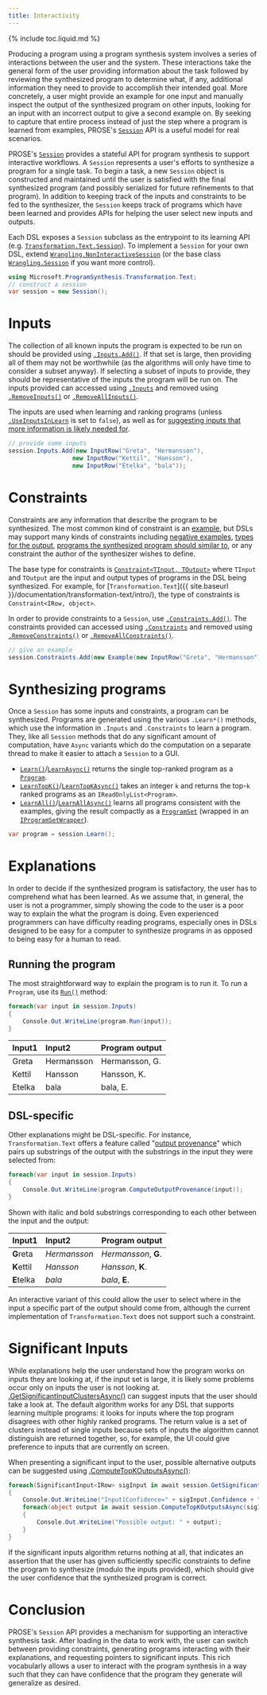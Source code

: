 ```yaml
---
title: Interactivity
---
```


{% include toc.liquid.md %}

Producing a program using a program synthesis system involves a series of
interactions between the user and the system. These interactions take the
general form of the user providing information about the task followed by
reviewing the synthesized program to determine what, if any, additional
information they need to provide to accomplish their intended goal.
More concretely, a user might provide an example for one input and manually
inspect the output of the synthesized program on other inputs, looking
for an input with an incorrect output to give a second example on.
By seeking to capture that entire process instead of just
the step where a program is learned from examples, PROSE&apos;s
[`Session`](https://prose-docs.azurewebsites.net/html/N_Microsoft_ProgramSynthesis_Wrangling_Session.htm)
API is a useful model for real scenarios.

PROSE&apos;s
[`Session`](https://prose-docs.azurewebsites.net/html/N_Microsoft_ProgramSynthesis_Wrangling_Session.htm)
provides a stateful API for program synthesis to support interactive workflows.
A `Session` represents a user&apos;s efforts to synthesize a program for
a single task.
To begin a task, a new `Session` object is constructed and maintained
until the user is satisfied with the final synthesized program (and possibly
serialized for future refinements to that program). In addition to keeping
track of the inputs and constraints to be fed to the synthesizer, the
`Session` keeps track of programs which have been learned and provides
APIs for helping the user select new inputs and outputs.

Each DSL exposes a `Session` subclass as the entrypoint to its learning API
(e.g. [`Transformation.Text.Session`](https://prose-docs.azurewebsites.net/html/T_Microsoft_ProgramSynthesis_Transformation_Text_Session.htm)).
To implement a `Session` for your own DSL, extend [`Wrangling.NonInteractiveSession`](https://prose-docs.azurewebsites.net/html/T_Microsoft_ProgramSynthesis_Wrangling_Session_NonInteractiveSession_3.htm)
(or the base class [`Wrangling.Session`](https://prose-docs.azurewebsites.net/html/N_Microsoft_ProgramSynthesis_Wrangling_Session.htm)
if you want more control).

```csharp
using Microsoft.ProgramSynthesis.Transformation.Text;
// construct a session
var session = new Session();
```


# Inputs

The collection of all known inputs the program is expected to be run on
should be provided using
[`.Inputs.Add()`](https://prose-docs.azurewebsites.net/html/M_Microsoft_ProgramSynthesis_Wrangling_Session_Session_3_Inputs.Add.htm).
If that set is large, then providing all of them may not be worthwhile
(as the algorithms will only have time to consider a subset anyway).
If selecting a subset of inputs to provide, they should be representative
of the inputs the program will be run on.
The inputs provided can accessed using [`.Inputs`](https://prose-docs.azurewebsites.net/html/P_Microsoft_ProgramSynthesis_Wrangling_Session_Session_3_Inputs.htm)
and removed using [`.RemoveInputs()`](https://prose-docs.azurewebsites.net/html/M_Microsoft_ProgramSynthesis_Wrangling_Session_Session_3_RemoveInputs.htm) or
[`.RemoveAllInputs()`](https://prose-docs.azurewebsites.net/html/M_Microsoft_ProgramSynthesis_Wrangling_Session_Session_3_RemoveAllInputs.htm).

The inputs are used when learning and ranking programs (unless
[`.UseInputsInLearn`](https://prose-docs.azurewebsites.net/html/P_Microsoft_ProgramSynthesis_Wrangling_Session_Session_3_UseInputsInLearn.htm)
is set to `false`), as well as for [suggesting inputs that more information
is likely needed for](#significant-inputs).

```csharp
// provide some inputs
session.Inputs.Add(new InputRow("Greta", "Hermansson"),
                  new InputRow("Kettil", "Hansson"),
                  new InputRow("Etelka", "bala"));
```


# Constraints

Constraints are any information that describe the program to be synthesized.
The most common kind of constraint is an [example](https://prose-docs.azurewebsites.net/html/T_Microsoft_ProgramSynthesis_Wrangling_Constraints_Example_2.htm),
but DSLs may support many kinds of constraints including [negative examples](https://prose-docs.azurewebsites.net/html/T_Microsoft_ProgramSynthesis_Wrangling_Constraints_DoesNotEqual_2.htm),
[types for the output](https://prose-docs.azurewebsites.net/html/T_Microsoft_ProgramSynthesis_Wrangling_Constraints_OutputIs_2.htm),
[programs the synthesized program should similar to](https://prose-docs.azurewebsites.net/html/T_Microsoft_ProgramSynthesis_Wrangling_Constraints_KnownProgram_2.htm),
or any constraint the author of the synthesizer wishes to define.

The base type for constraints is [`Constraint<TInput, TOutput>`](https://prose-docs.azurewebsites.net/html/T_Microsoft_ProgramSynthesis_Wrangling_Constraints_Constraint_2.htm#!)
where `TInput` and `TOutput` are the input and output types of programs
in the DSL being synthesized. For example, for
[`Transformation.Text`]({{ site.baseurl }}/documentation/transformation-text/intro/),
the type of constraints is `Constraint<IRow, object>`.

In order to provide constraints to a `Session`, use
[`.Constraints.Add()`](https://prose-docs.azurewebsites.net/html/M_Microsoft_ProgramSynthesis_Wrangling_Session_Session_3_Constraints.Add.htm).
The constraints provided can accessed using [`.Constraints`](https://prose-docs.azurewebsites.net/html/P_Microsoft_ProgramSynthesis_Wrangling_Session_Session_3_Constraints.htm)
and removed using [`.RemoveConstraints()`](https://prose-docs.azurewebsites.net/html/M_Microsoft_ProgramSynthesis_Wrangling_Session_Session_3_RemoveConstraints.htm) or
[`.RemoveAllConstraints()`](https://prose-docs.azurewebsites.net/html/M_Microsoft_ProgramSynthesis_Wrangling_Session_Session_3_RemoveAllConstraints.htm).

```csharp
// give an example
session.Constraints.Add(new Example(new InputRow("Greta", "Hermansson"), "Hermansson, G."))
```


# Synthesizing programs

Once a `Session` has some inputs and constraints, a program can be synthesized.
Programs are generated using the various `.Learn*()` methods, which use the
information in `.Inputs` and `.Constraints` to learn a program. They, like
all `Session` methods that do any significant amount of computation,
have `Async` variants which do the computation on a separate thread to make
it easier to attach a `Session` to a GUI.

* [`Learn()`](https://prose-docs.azurewebsites.net/html/M_Microsoft_ProgramSynthesis_Wrangling_Session_Session_3_Learn.htm)/[`LearnAsync()`](https://prose-docs.azurewebsites.net/html/M_Microsoft_ProgramSynthesis_Wrangling_Session_Session_3_LearnAsync.htm) returns the single top-ranked program as a [`Program`](https://prose-docs.azurewebsites.net/html/T_Microsoft_ProgramSynthesis_Program_2.htm).
* [`LearnTopK()`](https://prose-docs.azurewebsites.net/html/M_Microsoft_ProgramSynthesis_Wrangling_Session_Session_3_LearnTopK.htm)/[`LearnTopKAsync()`](https://prose-docs.azurewebsites.net/html/M_Microsoft_ProgramSynthesis_Wrangling_Session_Session_3_LearnTopKAsync.htm) takes an integer `k` and returns the top-`k` ranked
	programs as an `IReadOnlyList<Program>`.
* [`LearnAll()`](https://prose-docs.azurewebsites.net/html/M_Microsoft_ProgramSynthesis_Wrangling_Session_Session_3_LearnAll.htm)/[`LearnAllAsync()`](https://prose-docs.azurewebsites.net/html/M_Microsoft_ProgramSynthesis_Wrangling_Session_Session_3_LearnAllAsync.htm) learns all programs consistent with the examples, giving
	the result compactly as a [`ProgramSet`](https://prose-docs.azurewebsites.net/html/P_Microsoft_ProgramSynthesis_Wrangling_Session_Session_3_IProgramSetWrapper_ProgramSet.htm) (wrapped in an 
	[`IProgramSetWrapper`](https://prose-docs.azurewebsites.net/html/T_Microsoft_ProgramSynthesis_Wrangling_Session_Session_3_IProgramSetWrapper.htm)).

```csharp
var program = session.Learn();
```


# Explanations

In order to decide if the synthesized program is satisfactory, the user has
to comprehend what has been learned. As we assume that, in general, the
user is not a programmer, simply showing the code to the user is a poor
way to explain the what the program is doing. Even experienced programmers
can have difficulty reading programs, especially ones in DSLs designed to
be easy for a computer to synthesize programs in as opposed to being
easy for a human to read.


## Running the program

The most straightforward way to explain the program is to run it.
To run a `Program`, use its [`Run()`](https://prose-docs.azurewebsites.net/html/M_Microsoft_ProgramSynthesis_Program_2_Run.htm) method:

```csharp
foreach(var input in session.Inputs)
{
    Console.Out.WriteLine(program.Run(input));
}
```

|Input1  | Input2     | Program output |
|:-------|:-----------|:---------------|
| Greta  | Hermansson | Hermansson, G. |
| Kettil | Hansson    | Hansson, K.    |
| Etelka | bala       | bala, E.       |


## DSL-specific

Other explanations might be DSL-specific. For instance, `Transformation.Text`
offers a feature called "[output provenance](https://prose-docs.azurewebsites.net/html/M_Microsoft_ProgramSynthesis_Transformation_Text_Program_ComputeOutputProvenance.htm)"
which pairs up substrings of
the output with the substrings in the input they were selected from:

```csharp
foreach(var input in session.Inputs)
{
    Console.Out.WriteLine(program.ComputeOutputProvenance(input));
}
```

Shown with italic and bold substrings corresponding to each other between
the input and the output:

|Input1      | Input2       | Program output       |
|:-----------|:-------------|:---------------------|
| **G**reta  | *Hermansson* | *Hermansson*, **G**. |
| **K**ettil | *Hansson*    | *Hansson*, **K**.    |
| **E**telka | *bala*       | *bala*, **E**.       |

An interactive variant of this could allow the user to select where in the
input a specific part of the output should come from, although the current
implementation of `Transformation.Text` does not support such a constraint.


# Significant Inputs

While explanations help the user understand how the program works on inputs
they are looking at, if the input set is large, it is likely some problems
occur only on inputs the user is not looking at.
[.GetSignificantInputClustersAsync()](https://prose-docs.azurewebsites.net/html/M_Microsoft_ProgramSynthesis_Wrangling_Session_NonInteractiveSession_3_GetSignificantInputClustersAsync.htm)
can suggest inputs that the user should take a look at. The default
algorithm works for any DSL that supports learning multiple programs:
it looks for inputs where the top program disagrees with other highly
ranked programs. The return value is a set of clusters instead of single
inputs because sets of inputs the algorithm cannot distinguish are
returned together, so, for example, the UI could give preference to inputs
that are currently on screen.

When presenting a significant input to the user, possible alternative outputs
can be suggested using [.ComputeTopKOutputsAsync()](https://prose-docs.azurewebsites.net/html/M_Microsoft_ProgramSynthesis_Wrangling_Session_NonInteractiveSession_3_ComputeTopKOutputsAsync.htm):

```csharp
foreach(SignificantInput<IRow> sigInput in await session.GetSignificantInputsAsync())
{
    Console.Out.WriteLine("Input[Confidence=" + sigInput.Confidence + "]: " + sigInput.Input);
    foreach(object output in await session.ComputeTopKOutputsAsync(sigInput.Input, 5))
    {
        Console.Out.WriteLine("Possible output: " + output);
    }
}
```

If the significant inputs algorithm returns nothing at all, that indicates
an assertion that the user has given sufficiently specific constraints
to define the program to synthesize (modulo the inputs provided),
which should give the user confidence that the synthesized program is correct.


# Conclusion

PROSE&apos;s `Session` API provides a mechanism for supporting an
interactive synthesis task. After loading in the data to work with,
the user can switch between providing constraints, generating programs
interacting with their explanations, and requesting pointers to significant
inputs. This rich vocabularly allows a user to interact with the program
synthesis in a way such that they can have confidence that the program
they generate will generalize as desired.
